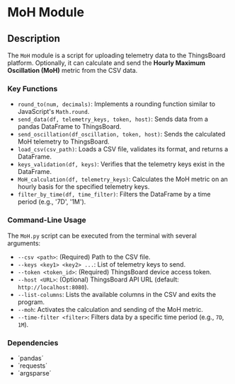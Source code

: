 # MoH Module

## Description

The `MoH` module is a script for uploading telemetry data to the ThingsBoard platform. Optionally, it can calculate and send the **Hourly Maximum Oscillation (MoH)** metric from the CSV data.

### Key Functions

-   `round_to(num, decimals)`: Implements a rounding function similar to JavaScript's `Math.round`.
-   `send_data(df, telemetry_keys, token, host)`: Sends data from a pandas DataFrame to ThingsBoard.
-   `send_oscillation(df_oscillation, token, host)`: Sends the calculated MoH telemetry to ThingsBoard.
-   `load_csv(csv_path)`: Loads a CSV file, validates its format, and returns a DataFrame.
-   `keys_validation(df, keys)`: Verifies that the telemetry keys exist in the DataFrame.
-   `MoH_calculation(df, telemetry_keys)`: Calculates the MoH metric on an hourly basis for the specified telemetry keys.
-   `filter_by_time(df, time_filter)`: Filters the DataFrame by a time period (e.g., '7D', '1M').

### Command-Line Usage

The `MoH.py` script can be executed from the terminal with several arguments:

-   `--csv <path>`: (Required) Path to the CSV file.
-   `--keys <key1> <key2> ...`: List of telemetry keys to send.
-   `--token <token_id>`: (Required) ThingsBoard device access token.
-   `--host <URL>`: (Optional) ThingsBoard API URL (default: `http://localhost:8080`).
-   `--list-columns`: Lists the available columns in the CSV and exits the program.
-   `--moh`: Activates the calculation and sending of the MoH metric.
-   `--time-filter <filter>`: Filters data by a specific time period (e.g., `7D`, `1M`).

### Dependencies

- ´pandas´
- ´requests´
- ´argsparse´
